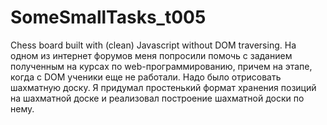 # SomeSmallTasks_t005
Chess board built with (clean) Javascript without DOM traversing.
На одном из интернет форумов меня попросили помочь с заданием полученным
на курсах по web-программированию, причем на этапе, когда с DOM ученики
еще не работали. Надо было отрисовать шахматную доску. Я придумал простенький
формат хранения позиций на шахматной доске и реализовал построение шахматной
доски по нему.
